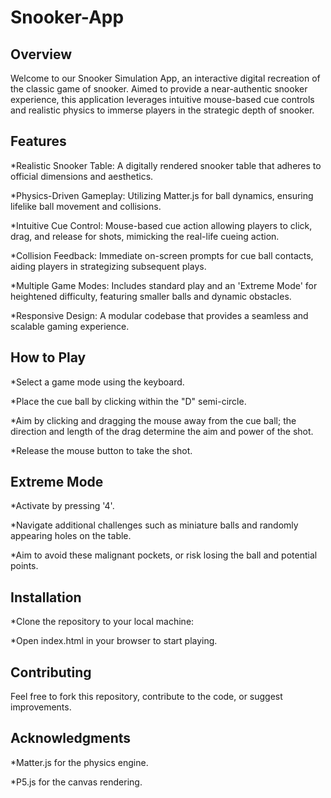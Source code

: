 # Snooker-App
## Overview
Welcome to our Snooker Simulation App, an interactive digital recreation of the classic game of snooker. Aimed to provide a near-authentic snooker experience, this application leverages intuitive mouse-based cue controls and realistic physics to immerse players in the strategic depth of snooker.

## Features
*Realistic Snooker Table: A digitally rendered snooker table that adheres to official dimensions and aesthetics.

*Physics-Driven Gameplay: Utilizing Matter.js for ball dynamics, ensuring lifelike ball movement and collisions.

*Intuitive Cue Control: Mouse-based cue action allowing players to click, drag, and release for shots, mimicking the real-life cueing action.

*Collision Feedback: Immediate on-screen prompts for cue ball contacts, aiding players in strategizing subsequent plays.

*Multiple Game Modes: Includes standard play and an 'Extreme Mode' for heightened difficulty, featuring smaller balls and dynamic obstacles.

*Responsive Design: A modular codebase that provides a seamless and scalable gaming experience.

## How to Play
*Select a game mode using the keyboard.

*Place the cue ball by clicking within the "D" semi-circle.

*Aim by clicking and dragging the mouse away from the cue ball; the direction and length of the drag determine the aim and power of the shot.

*Release the mouse button to take the shot.

## Extreme Mode
*Activate by pressing '4'.

*Navigate additional challenges such as miniature balls and randomly appearing holes on the table.

*Aim to avoid these malignant pockets, or risk losing the ball and potential points.

## Installation
*Clone the repository to your local machine:

*Open index.html in your browser to start playing.

## Contributing
Feel free to fork this repository, contribute to the code, or suggest improvements.

## Acknowledgments
*Matter.js for the physics engine.

*P5.js for the canvas rendering.
